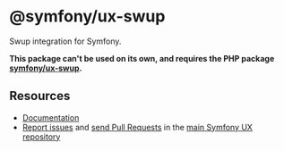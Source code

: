 # @symfony/ux-swup

Swup integration for Symfony.

**This package can't be used on its own, and requires the PHP package [symfony/ux-swup](https://github.com/symfony/ux/tree/2.x/src/Swup).**

## Resources

-   [Documentation](https://symfony.com/bundles/ux-autocomplete/current/index.html)
-   [Report issues](https://github.com/symfony/ux/issues) and
    [send Pull Requests](https://github.com/symfony/ux/pulls)
    in the [main Symfony UX repository](https://github.com/symfony/ux)
